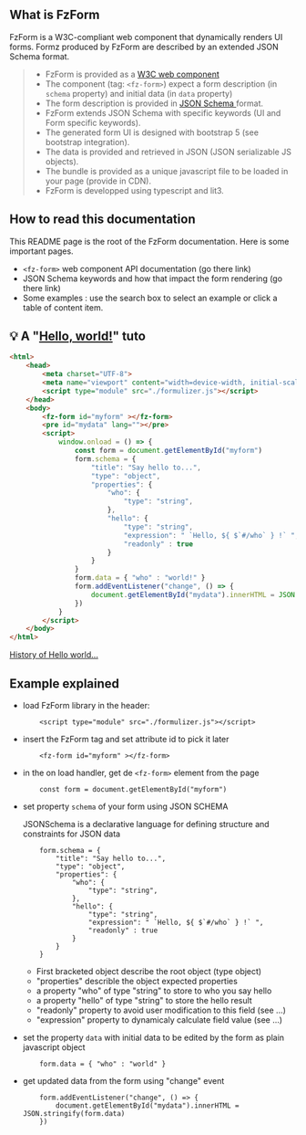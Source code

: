 

## What is FzForm

FzForm is a W3C-compliant web component that dynamically renders UI forms. Formz produced by FzForm are described by 
an extended JSON Schema format.

>- FzForm is provided as a [W3C web component](https://www.webcomponents.org/introduction)
>- The component (tag: `<fz-form>`) expect a form description (in `schema` property) and initial data (in `data` property)
>- The form description is provided in [JSON Schema ](https://json-schema.org/) format.
>- FzForm extends JSON Schema with specific keywords (UI and Form specific keywords).
>- The generated form UI is designed with bootstrap 5 (see bootstrap integration).
>- The data is provided and retrieved in JSON (JSON serializable JS objects).  
>- The bundle is provided as a unique javascript file to be loaded in your page (provide in CDN).
>- FzForm is developped using typescript and lit3.

## How to read this documentation 

This README page is the root of the FzForm documentation.
Here is some important pages.
- `<fz-form>` web component API documentation (go there link)
- JSON Schema keywords and how that impact the form rendering (go there link)
- Some examples : use the search box to select an example or click a table of content item.

## 💡 A "[Hello, world!](./hello.html)" tuto

```html
<html>
    <head>
        <meta charset="UTF-8">
        <meta name="viewport" content="width=device-width, initial-scale=1">
        <script type="module" src="./formulizer.js"></script>
    </head>
    <body>
        <fz-form id="myform" ></fz-form>
        <pre id="mydata" lang=""></pre>
        <script>
            window.onload = () => {
                const form = document.getElementById("myform")
                form.schema = {
                    "title": "Say hello to...",
                    "type": "object",
                    "properties": {
                        "who": {
                            "type": "string",
                        },
                        "hello": {
                            "type": "string",
                            "expression": " `Hello, ${ $`#/who` } !` ",
                            "readonly" : true
                        }
                    }
                }
                form.data = { "who" : "world!" }
                form.addEventListener("change", () => {
                    document.getElementById("mydata").innerHTML = JSON.stringify(form.data)
                })
            }
        </script>
    </body>
</html>
```
[History of Hello world...](https://en.wikipedia.org/wiki/%22Hello,_World!%22_program)

## Example explained

- load FzForm library in the header:
    ```
        <script type="module" src="./formulizer.js"></script>
    ```

- insert the FzForm tag and set attribute id to pick it later
    ```
        <fz-form id="myform" ></fz-form>
    ```

- in the on load handler, get de `<fz-form>` element from the page 
    ```
        const form = document.getElementById("myform")
    ```

- set property `schema` of your form using JSON SCHEMA 

    JSONSchema is a declarative language for defining structure and constraints for JSON data
    ```
        form.schema = {
            "title": "Say hello to...",
            "type": "object",
            "properties": {
                "who": {
                    "type": "string",
                },
                "hello": {
                    "type": "string",
                    "expression": " `Hello, ${ $`#/who` } !` ",
                    "readonly" : true
                }
            }
        }
    ```
    - First bracketed object describe the root object (type object)
    - "properties"  describle the object expected properties
    - a property "who" of type "string" to store to who you say hello
    - a property "hello" of type "string" to store the hello result
    - "readonly" property to avoid user modification to this field (see ...)
    - "expression" property to dynamicaly calculate field value (see ...) 

- set the property `data` with initial data to be edited by the form as plain javascript object
    ```
        form.data = { "who" : "world" }
    ```

- get updated data from the form using "change" event
    ```
        form.addEventListener("change", () => {
            document.getElementById("mydata").innerHTML = JSON.stringify(form.data)
        })
    ```
